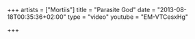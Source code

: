 +++
artists = ["Mortiis"]
title = "Parasite God"
date = "2013-08-18T00:35:36+02:00"
type = "video"
youtube = "EM-VTCesxHg"

+++
